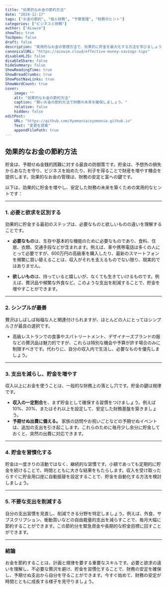 ```yaml
---
title: "効果的なお金の節約方法"
date: "2024-12-17"
tags: ["お金の節約", "個人財務", "予算管理", "財務のヒント"]
categories: ["ビジネスと財務"]
author: ["Aixwim"]
showToc: true
TocOpen: false
draft: false
description: "実用的なお金の管理方法で、効果的に貯金を最大化する方法を学びましょう。"
canonicalURL: "https://aixwim.cloud/effective-money-savings-tips"
disableHLJS: false
disableShare: false
hideSummary: false
ShowReadingTime: true
ShowBreadCrumbs: true
ShowPostNavLinks: true
ShowWordCount: true
cover:
    image: ""
    alt: "効果的なお金の節約方法"
    caption: "賢いお金の節約方法で財務の未来を確保しましょう。"
    relative: false
    hidden: false
editPost:
    URL: "https://github.com/Xyomania/xyomania.github.io"
    Text: "変更を提案"
    appendFilePath: true
---
```


## 効果的なお金の節約方法

貯金は、予期せぬ金銭的困難に対する最良の防御策です。貯金は、予想外の損失からあなたを守り、ビジネスを始めたり、利子を得ることで財産を増やす機会を提供します。効果的なお金の管理は、財務の安定と富への鍵です。

以下は、効果的に貯金を増やし、安定した財務の未来を築くための実用的なヒントです：

---

### **1. 必要と欲求を区別する**

効果的に貯金する最初のステップは、必要なものと欲しいものの違いを理解することです。

- **必要なもの**は、生存や基本的な機能のために必要なものであり、食料、住居、衣類、交通手段などが含まれます。例えば、車や携帯電話は多くの人にとって必要ですが、600万円の高級車を購入したり、最新のスマートフォンを頻繁に買い替えることは、収入がそれを支えるものでない限り、現実的ではありません。

- **欲しいもの**は、持っていると嬉しいが、なくても生きていけるものです。例えば、贅沢品や頻繁な外食など。このような支出を削減することで、貯金を増やすことができます。

---

### **2. シンプルが最善**

贅沢はしばしば裕福な人と関連付けられますが、ほとんどの人にとってはシンプルさが最良の選択です。

- 高級レストランでの食事やスパトリートメント、デザイナーズブランドの服などの贅沢品は魅力的ですが、これらは特別な機会や予算が許す場合のみに制限すべきです。代わりに、自分の収入内で生活し、必要なものを優先しましょう。

---

### **3. 支出を減らし、貯金を増やす**

収入以上にお金を使うことは、一般的な財務上の落とし穴です。貯金の鍵は規律です。

- **収入の一定割合**を、まず貯金として確保する習慣をつけましょう。例えば10%、20%、またはそれ以上を設定して、安定した財務基盤を築きましょう。
- **予期せぬ出費に備える。** 家族の訪問やお祝いごとなどの予期せぬイベントは、追加の支出を引き起こします。これらのために毎月少し余分に貯金しておくと、突然の出費に対応できます。

---

### **4. 貯金を習慣化する**

貯金は一度きりの活動ではなく、継続的な習慣です。小額であっても定期的に貯金を続けることで、時間とともに大きな結果をもたらします。収入を受け取ったらすぐに貯金用口座に自動振替を設定することで、貯金を自動化する方法を検討しましょう。

---

### **5. 不要な支出を削減する**

自分の支出習慣を見直し、削減できる分野を特定しましょう。例えば、外食、サブスクリプション、衝動買いなどの自由裁量的支出を減らすことで、毎月大幅に節約することができます。この節約分を緊急資金や長期的な貯金目標に回すことができます。

---

### **結論**

お金を節約することは、計画と規律を要する重要なスキルです。必要と欲求の違いを理解し、不必要な贅沢を避け、貯金を習慣化することで、財務の安定を確保し、予期せぬ支出から自分を守ることができます。今すぐ始めて、財務の安定が時間とともに成長する様子を見守りましょう。
